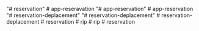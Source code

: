 "# reservation" 
#   a p p - r e s e r a v a t i o n  
 "# app-reservation" 
#   a p p - r e s e r v a t i o n  
 "# reservation-deplacement" 
"# reservation-deplacement" 
#   r e s e r v a t i o n - d e p l a c e m e n t  
 #   r e s e r v a t i o n  
 #   r i p  
 #   r i p  
 #   r e s e r v a t i o n  
 